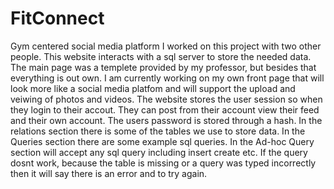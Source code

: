 # FitConnect
Gym centered social media platform
I worked on this project with two other people.
This website interacts with a sql server to store the needed data. 
The main page was a templete provided by my professor, but besides that everything is out own.
I am currently working on my own front page that will look more like a social media platfom and will support the upload and veiwing of photos and videos.
The website stores the user session so when they login to their accout. They can post from their account view their feed and their own account.
The users password is stored through a hash.
In the relations section there is some of the tables we use to store data.
In the Queries section there are some example sql queries.
In the Ad-hoc Query section will accept any sql query including insert create etc. If the query dosnt work, because the table is missing or a query was typed incorrectly then it will say there is an error and to try again.
